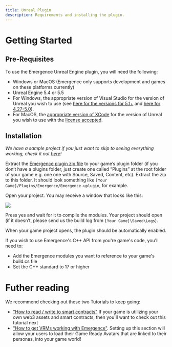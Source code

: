 ```yaml
---
title: Unreal Plugin
description: Requirements and installing the plugin.
---
```


# Getting Started

## Pre-Requisites

To use the Emergence Unreal Engine plugin, you will need the following:

* Windows or MacOS (Emergence only supports development and games on these platforms currently)
* Unreal Engine 5.4 or 5.5
* For Windows, the appropriate version of Visual Studio for the version of Unreal you wish to use (see [here for the versions for 5.1+](https://docs.unrealengine.com/5.3/en-US/setting-up-visual-studio-development-environment-for-cplusplus-projects-in-unreal-engine/) and [here for 4.27-5.0](https://docs.unrealengine.com/5.1/en-US/setting-up-visual-studio-development-environment-for-cplusplus-projects-in-unreal-engine/)).
* For MacOS, the [appropriate version of XCode](https://docs.unrealengine.com/5.2/en-US/macos-development-requirements-for-unreal-engine/) for the version of Unreal you wish to use with the [license accepted](https://apple.stackexchange.com/a/213151).

## Installation

*We have a sample project if you just want to skip to seeing everything working, check it out [here](../sample-project.md)!*

Extract the [Emergence plugin zip file](https://github.com/CrucibleNetworksLtd/EmergenceSDKUnreal/releases) to your game’s plugin folder (if you don’t have a plugins folder, just create one called “Plugins” at the root folder of your game e.g. one one with Source, Saved, Content, etc). Extract the zip to this folder. It should look something like `[Your Game]/Plugins/Emergence/Emergence.uplugin`, for example.

Open your project. You may receive a window that looks like this:

![](<../../../.gitbook/assets/image (5) (3) (1).png>)

Press yes and wait for it to compile the modules. Your project should open (if it doesn’t, please send us the build log from `[Your Game]\Saved\Logs`).

When your game project opens, the plugin should be automatically enabled.

If you wish to use Emergence's C++ API from you're game's code, you'll need to:

* Add the Emergence modules you want to reference to your game's build.cs file 
* Set the C++ standard to 17 or higher

# Futher reading

We recommend checking out these two Tutorials to keep going:

* ["How to read / write to smart contracts"](../sample-code/how-to-read-write-to-smart-contracts.md) If your game is utilizing your own web3 assets and smart contracts, then you'll want to check out this tutorial next
* ["How to get VRMs working with Emergence"](../sample-code/avatar-system-how-to-get-vrms-working-with-emergence.md). Setting up this section will allow your users to load their Game Ready Avatars that are linked to their personas, into your game world!

